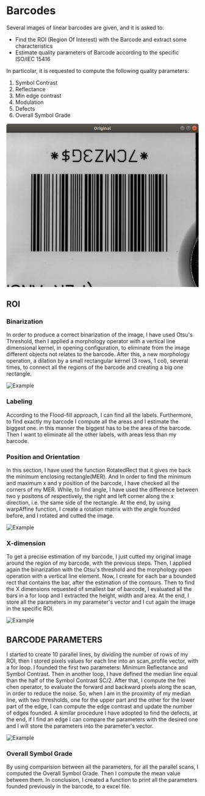 # Barcodes

Several images of linear barcodes are given, and it is asked to:
- Find the ROI (Region Of Interest) with the Barcode and extract some characteristics
- Estimate quality parameters of Barcode according to the specific ISO/IEC 15416

In particolar, it is requested to compute the following quality parameters:
1. Symbol Contrast
2. Reflectance
3. Min edge contrast
4. Modulation
5. Defects
6. Overall Symbol Grade

![Example](/codici-lineari-dati/images/1.png)

## ROI

### Binarization
In order to produce a correct binarization of the image, I have used Otsu's Threshold, then I applied a morphology operator with a vertical line dimensional kernel, in opening configuration, to eliminate from the image different objects not relates to the barcode.
After this, a new morphology operation, a dilation by a small rectangular kernel (3 rows, 1 col), several times, to connect all the regions of the barcode and creating a big one rectangle.

![Example](https://github.com/francovia/Barcodes/tree/master/codici-lineari-dati/images/2.png)

### Labeling
According to the Flood-fill approach, I can find all the labels. Furthermore, to find exactly my barcode I compute all the areas and I estimate the biggest one. in this manner the biggest has to be the area of the barcode. Then I want to eliminate all the other labels, with areas less than my barcode.

### Position and Orientation
In this section, I have used the function RotatedRect that it gives me back the minimum enclosing rectangle(MER). And In order to find the minimum and maximum x and y position of the barcode, I have checked all the corners of my MER.
While, to find angle, I have used the difference between two y positons of respectively, the right and left corner along the x direction, i.e. the same side of the rectangle.
At the end, by using warpAffine function, I create a rotation matrix with the angle founded before, and I rotated and cutted the image.

![Example](https://github.com/francovia/Barcodes/tree/master/codici-lineari-dati/images/4.png)

### X-dimension
To get a precise estimation of my barcode, I just cutted my original image around the region of my barcode, with the previous steps. Then, I applied again the binarization with the Otsu's threshold and the morphology open operation with a vertical line element.
Now, I create for each bar a bounded rect that contains the bar, after the estimation of the contours.
Then to find the X dimensions requested of smallest bar of barcode, I evaluated all the bars in a for loop and I extracted the height, width and area.
At the end, I store all the parameters in my parameter's vector and I cut again the image in the specific ROI.

![Example](https://github.com/francovia/Barcodes/tree/master/codici-lineari-dati/images/6.png)

## BARCODE PARAMETERS

I started to create 10 parallel lines, by dividing the number of rows of my ROI, then I stored pixels values for each line into an scan_profile vector, with a for loop.
I founded the first two parameters: Minimum Reflectance and Symbol Contrast.
Then in another loop, I have defined the median line equal than the half of the Symbol Contrast SC/2. After that, I compute the frei chen operator, to evaluate the forward and backward pixels along the scan, in order to reduce the noise. So, when I am in the proximity of my median line, with two thresholds, one for the upper part and the other for the lower part of the edge, I can compute the edge contrast and update the number of edges founded.
A similar procedure I have adopted to find the defects, at the end, if I find an edge I can compare the parameters with the desired one and I will store the parameters into the parameter's vector.

![Example](https://github.com/francovia/Barcodes/tree/master/codici-lineari-dati/images/8.png)

### Overall Symbol Grade
By using comparision between all the parameters, for all the parallel scans, I computed the Overall Symbol Grade. Then I compute the mean value between them.
In conclusion, I created a function to print all the parameters founded previously in the barcode, to a excel file.


